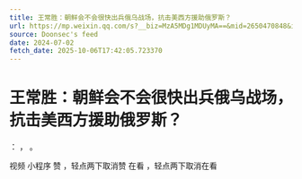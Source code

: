 ```yaml
---
title: 王常胜：朝鲜会不会很快出兵俄乌战场，抗击美西方援助俄罗斯？
url: https://mp.weixin.qq.com/s?__biz=MzA5MDg1MDUyMA==&mid=2650470848&idx=1&sn=c0e602675d9150fd7fda912673a893ea
source: Doonsec's feed
date: 2024-07-02
fetch_date: 2025-10-06T17:42:05.723370
---
```


# 王常胜：朝鲜会不会很快出兵俄乌战场，抗击美西方援助俄罗斯？

：
，
。

视频
小程序
赞
，轻点两下取消赞
在看
，轻点两下取消在看